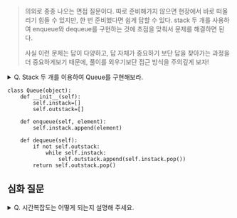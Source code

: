 
> 의외로 종종 나오는 면접 질문이다. 따로 준비해가지 않으면 현장에서 바로 떠올리기 힘들 수 있지만,
> 한 번 준비했다면 쉽게 답할 수 있다. stack 두 개를 사용하여 enqueue와 dequeue를 구현하는 것에 초점을 맞춰서 문제를 해결하면 된다. 
> 
> 사실 이런 문제는 답이 다양하고, 답 자체가 중요하기 보단 답을 찾아가는 과정을 더 중요하게보기 때문에, 
> 풀이를 외우기보단 접근 방식을 주의깊게 보자! 

<details>
<summary>Q. Stack 두 개를 이용하여 Queue를 구현해보라.</summary>
<div markdown="1">       

queue의 enqueue()를 구현할 때 첫 번째 stack(= instack)을 사용하고, dequeue()를 
구현할 때 두 번째 stack(= outstack)을 사용하면 queue를 구현할 수 있다.

편의상 enqueue()에 사용할 stack을 instack이라고 부르고 dequeue()에 사용할 stack을 outstack이라고 칭하고 
두 개의 stack으로 queue를 구현하는 방법은 다음과 같다. 

1. enqueue() :: instack에 push()를 하여 데이터를 저장한다. 
2. dequeue() :: 
   1. 만약 outstack이 비어있다면 instack.pop()을 하고 outstack.push()를 하여 instack에서 outstack으로 모든 데이터를 옮겨 넣는다. 이 결과로 가장 먼저 왔던 데이터는 outstack의 top에 위치하게 된다.  
   2. outstack.pop()을 하면 가장먼저 왔던 데이터가 가장 먼저 추출된다. (FIFO)


</div>
</details>

[//]: # (kotlin이나 java or js 코드로 변경하기!)
```Python3
class Queue(object):
    def __init__(self):
        self.instack=[]
        self.outstack=[]
        
    def enqueue(self, element):
        self.instack.append(element)
        
    def dequeue(self):
        if not self.outstack:
            while self.instack:
                self.outstack.append(self.instack.pop())
        return self.outstack.pop()
```

## 심화 질문

<details>
<summary>Q. 시간복잡도는 어떻게 되는지 설명해 주세요.</summary>
<div markdown="1">       

* enqueue() : instack.push()를 한번만 하면 되기 때문에 시간복잡도 O(1)이다. 
* dequeue() : 두 가지 경우를 따져봐야 한다. 
  * worst case는 outstack이 비어있는 경우이다. 이 때는 instack에 있는 n개의 데이터를 instack.pop()을 한 이후에 outstack.push()를 해줘야 한다. 따라서 2*n 번의 operation이 실행되어야 하므로 O(n)의 시간복잡도를 갖는다. 
  * 하지만 outstack이 비어있지 않는 경우에는 outstack.pop()만 해주면 된다. 이는 O(1)의 시간복잡도를 갖는다. 
  * 이를 종합했을 때, amortized O(1)의 시간복잡도를 갖는다고 할 수 있다. 

enqueue() - O(1)
dequeue() - O(1)

</div>
</details>

